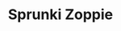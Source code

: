 ---
slug: sprunki-zoppie
title: Sprunki Zoppie
description: "Sprunki Zoppie is an exciting online game. Play for free directly in your browser!"
icon: /images/popular_mods/Sprunki Zoppie.png
url: https://wowtbc.net/sprunkin/sprunki-zoppie/index.html
previewImage: /images/popular_mods/Sprunki Zoppie.png
type: popular mods

# SEO配置
seo:
  title: "Sprunki Zoppie - Play Free Online Game | Fun Browser Games"
  description: "Sprunki Zoppie - Play this fun online game for free in your browser. No download required!"
  ogImage: "/images/popular_mods/Sprunki Zoppie.png"
  keywords: "sprunki-zoppie, online game, browser game, free game, popular mods game, play online"

videoUrls:
  - https://www.youtube.com/embed/example1
  - https://www.youtube.com/embed/example2

whyPlay:
  title: "Why Play Sprunki Zoppie?"
  items:
    - "Immersive Gameplay: Sprunki Zoppie offers an engaging and immersive gaming experience that will keep you entertained for hours"
    - "Challenging Levels: Test your skills with increasingly difficult challenges and obstacles"
    - "Beautiful Graphics: Enjoy stunning visuals and smooth animations that bring the game world to life"
    - "Regular Updates: New content and features are added regularly to keep the game fresh and exciting"
    - "Free to Play: Experience all the fun without spending a penny"
    - "Community Features: Connect with other players, share strategies, and compete for high scores"
    - "Cross-Platform: Play on any device with a web browser, no downloads required"

features:
  title: "Key Features of Sprunki Zoppie"
  image: "/images/popular_mods/Sprunki Zoppie.png"
  items:
    - "Intuitive Controls: Easy to learn controls make Sprunki Zoppie accessible for players of all skill levels"
    - "Multiple Game Modes: Enjoy various gameplay options that provide different challenges and experiences"
    - "Character Customization: Personalize your gaming experience with unique characters and items"
    - "Achievement System: Complete special tasks to earn rewards and recognition"
    - "Leaderboards: Compete with players worldwide and see who can achieve the highest scores"

characteristics:
  title: "Game Characteristics"
  image: "/images/popular_mods/Sprunki Zoppie.png"
  items:
    - "Genre: Popular mods game with elements of strategy and skill"
    - "Difficulty: Suitable for both casual gamers and those seeking a challenge"
    - "Play Time: Quick sessions or extended gameplay, depending on your preference"
    - "Art Style: Vibrant and engaging visuals that enhance the gaming experience"
    - "Sound Design: Immersive audio that complements the gameplay perfectly"

info: "Sprunki Zoppie is an exciting online game that offers players a unique and engaging gaming experience. With its intuitive controls, stunning visuals, and challenging gameplay, Sprunki Zoppie provides hours of entertainment for players of all ages and skill levels. Whether you're looking for a quick gaming session during a break or an extended play session, Sprunki Zoppie delivers an immersive experience that will keep you coming back for more. The game features multiple levels of increasing difficulty, ensuring that players are constantly challenged as they progress. With regular updates adding new content and features, Sprunki Zoppie remains fresh and exciting, providing endless entertainment options for its growing community of players."

howToPlayIntro: "Welcome to Sprunki Zoppie! This guide will walk you through the basics and help you master the game. Whether you're a beginner or looking to improve your skills, these tips and instructions will enhance your gaming experience."

howToPlaySteps:
  - title: "Getting Started"
    description: "Begin your Sprunki Zoppie adventure by familiarizing yourself with the controls. Use your keyboard or mouse to navigate through the game interface. The tutorial will guide you through the basic mechanics and help you understand the objectives."
  - title: "Understanding the Objectives"
    description: "In Sprunki Zoppie, your main goal is to progress through levels by completing specific objectives. Each level presents unique challenges that require different strategies and approaches."
  - title: "Mastering the Controls"
    description: "Practice using the controls to improve your precision and reaction time. Sprunki Zoppie requires quick reflexes and strategic thinking to overcome obstacles and defeat opponents."
  - title: "Utilizing Power-ups"
    description: "Collect power-ups throughout the game to enhance your abilities and overcome difficult challenges. Each power-up offers unique advantages that can be crucial for success."
  - title: "Developing Strategies"
    description: "As you progress in Sprunki Zoppie, develop effective strategies for different scenarios. Analyze patterns, anticipate challenges, and adapt your approach to maximize your performance."

faq:
  title: "Frequently Asked Questions about Sprunki Zoppie"
  items:
    - question: "Is Sprunki Zoppie free to play?"
      answer: "Yes, Sprunki Zoppie is completely free to play directly in your web browser. No downloads or purchases are required to enjoy the full game experience."
    - question: "Can I play Sprunki Zoppie on mobile devices?"
      answer: "Yes, Sprunki Zoppie is optimized for both desktop and mobile play. You can enjoy the game on any device with a web browser and internet connection."
    - question: "Are there any in-game purchases?"
      answer: "While Sprunki Zoppie is free to play, there may be optional in-game purchases available for cosmetic items or additional features that don't affect core gameplay."
    - question: "How often is Sprunki Zoppie updated?"
      answer: "The developers regularly update Sprunki Zoppie with new content, features, and improvements based on player feedback and game performance."
    - question: "Can I play Sprunki Zoppie offline?"
      answer: "Currently, Sprunki Zoppie requires an internet connection to play as it's a browser-based online game."
    - question: "Is Sprunki Zoppie suitable for children?"
      answer: "Yes, Sprunki Zoppie is designed to be family-friendly and suitable for players of all ages."
    - question: "How do I report bugs or issues?"
      answer: "If you encounter any problems while playing Sprunki Zoppie, you can report them through the game's support page or contact the developers directly through their website."
    - question: "Still Have Questions?"
      answer: "If you have additional questions about Sprunki Zoppie that aren't covered in this FAQ, please visit our support center or contact our customer service team for assistance."
---